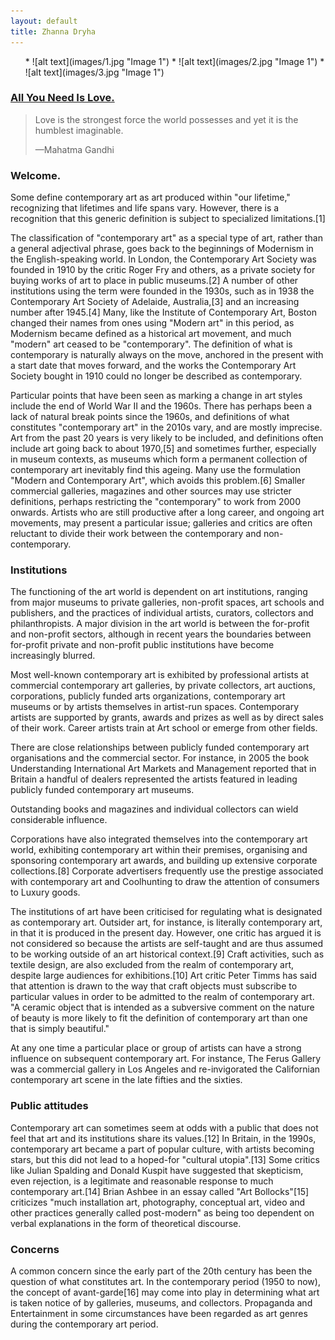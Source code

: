 ```yaml
---
layout: default
title: Zhanna Dryha
---
```

<ul class="rslides">
* ![alt text](images/1.jpg "Image 1")
* ![alt text](images/2.jpg "Image 1")
* ![alt text](images/3.jpg "Image 1")
</ul>
  <h3>
    <a name="welcome-to-github-pages" class="anchor" href="./valentines-day"><span class="octicon octicon-link"></span>All You Need Is Love.</a></h3>
    <blockquote >
      <p>Love is the strongest force the world possesses and yet it is the humblest imaginable.</p><p> —Mahatma Gandhi</p>
    </blockquote>
<h3>
<a name="welcome-to-github-pages" class="anchor" href="#welcome-to-github-pages"><span class="octicon octicon-link"></span></a>Welcome.</h3>

<p>Some define contemporary art as art produced within "our lifetime," recognizing that lifetimes and life spans vary. However, there is a recognition that this generic definition is subject to specialized limitations.[1]</p>
<p>The classification of "contemporary art" as a special type of art, rather than a general adjectival phrase, goes back to the beginnings of Modernism in the English-speaking world. In London, the Contemporary Art Society was founded in 1910 by the critic Roger Fry and others, as a private society for buying works of art to place in public museums.[2] A number of other institutions using the term were founded in the 1930s, such as in 1938 the Contemporary Art Society of Adelaide, Australia,[3] and an increasing number after 1945.[4] Many, like the Institute of Contemporary Art, Boston changed their names from ones using "Modern art" in this period, as Modernism became defined as a historical art movement, and much "modern" art ceased to be "contemporary". The definition of what is contemporary is naturally always on the move, anchored in the present with a start date that moves forward, and the works the Contemporary Art Society bought in 1910 could no longer be described as contemporary.</p>
<p>Particular points that have been seen as marking a change in art styles include the end of World War II and the 1960s. There has perhaps been a lack of natural break points since the 1960s, and definitions of what constitutes "contemporary art" in the 2010s vary, and are mostly imprecise. Art from the past 20 years is very likely to be included, and definitions often include art going back to about 1970,[5] and sometimes further, especially in museum contexts, as museums which form a permanent collection of contemporary art inevitably find this ageing. Many use the formulation "Modern and Contemporary Art", which avoids this problem.[6] Smaller commercial galleries, magazines and other sources may use stricter definitions, perhaps restricting the "contemporary" to work from 2000 onwards. Artists who are still productive after a long career, and ongoing art movements, may present a particular issue; galleries and critics are often reluctant to divide their work between the contemporary and non-contemporary.</p>
<h3>
<a name="designer-templates" class="anchor" href="#designer-templates"><span class="octicon octicon-link"></span></a>Institutions</h3>

<p>The functioning of the art world is dependent on art institutions, ranging from major museums to private galleries, non-profit spaces, art schools and publishers, and the practices of individual artists, curators, collectors and philanthropists. A major division in the art world is between the for-profit and non-profit sectors, although in recent years the boundaries between for-profit private and non-profit public institutions have become increasingly blurred.</p>
<p>Most well-known contemporary art is exhibited by professional artists at commercial contemporary art galleries, by private collectors, art auctions, corporations, publicly funded arts organizations, contemporary art museums or by artists themselves in artist-run spaces. Contemporary artists are supported by grants, awards and prizes as well as by direct sales of their work. Career artists train at Art school or emerge from other fields.</p>
<p>There are close relationships between publicly funded contemporary art organisations and the commercial sector. For instance, in 2005 the book Understanding International Art Markets and Management reported that in Britain a handful of dealers represented the artists featured in leading publicly funded contemporary art museums.</p>
<p>Outstanding books and magazines and individual collectors can wield considerable influence.</p>
<p>Corporations have also integrated themselves into the contemporary art world, exhibiting contemporary art within their premises, organising and sponsoring contemporary art awards, and building up extensive corporate collections.[8] Corporate advertisers frequently use the prestige associated with contemporary art and Coolhunting to draw the attention of consumers to Luxury goods.</p>
<p>The institutions of art have been criticised for regulating what is designated as contemporary art. Outsider art, for instance, is literally contemporary art, in that it is produced in the present day. However, one critic has argued it is not considered so because the artists are self-taught and are thus assumed to be working outside of an art historical context.[9] Craft activities, such as textile design, are also excluded from the realm of contemporary art, despite large audiences for exhibitions.[10] Art critic Peter Timms has said that attention is drawn to the way that craft objects must subscribe to particular values in order to be admitted to the realm of contemporary art. "A ceramic object that is intended as a subversive comment on the nature of beauty is more likely to fit the definition of contemporary art than one that is simply beautiful."</p>
<p>At any one time a particular place or group of artists can have a strong influence on subsequent contemporary art. For instance, The Ferus Gallery was a commercial gallery in Los Angeles and re-invigorated the Californian contemporary art scene in the late fifties and the sixties.</p>
<h3>
<a name="rather-drive-stick" class="anchor" href="#rather-drive-stick"><span class="octicon octicon-link"></span></a>Public attitudes</h3>

<p>Contemporary art can sometimes seem at odds with a public that does not feel that art and its institutions share its values.[12] In Britain, in the 1990s, contemporary art became a part of popular culture, with artists becoming stars, but this did not lead to a hoped-for "cultural utopia".[13] Some critics like Julian Spalding and Donald Kuspit have suggested that skepticism, even rejection, is a legitimate and reasonable response to much contemporary art.[14] Brian Ashbee in an essay called "Art Bollocks"[15] criticizes "much installation art, photography, conceptual art, video and other practices generally called post-modern" as being too dependent on verbal explanations in the form of theoretical discourse.</p>

<h3>
<a name="authors-and-contributors" class="anchor" href="#authors-and-contributors"><span class="octicon octicon-link"></span></a>Concerns</h3>

<p>A common concern since the early part of the 20th century has been the question of what constitutes art. In the contemporary period (1950 to now), the concept of avant-garde[16] may come into play in determining what art is taken notice of by galleries, museums, and collectors. Propaganda and Entertainment in some circumstances have been regarded as art genres during the contemporary art period.</p>



